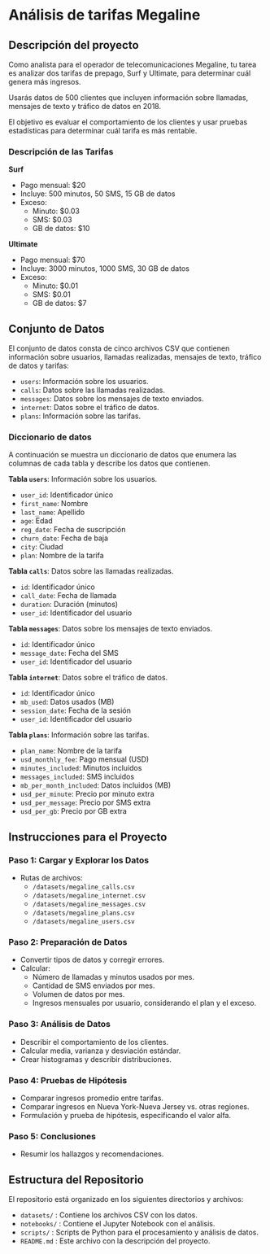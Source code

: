 # Análisis de tarifas Megaline

## Descripción del proyecto 
Como analista para el operador de telecomunicaciones Megaline, tu tarea es analizar dos tarifas de prepago, Surf y Ultimate, para determinar cuál genera más ingresos.

Usarás datos de 500 clientes que incluyen información sobre llamadas, mensajes de texto y tráfico de datos en 2018.

El objetivo es evaluar el comportamiento de los clientes y usar pruebas estadísticas para determinar cuál tarifa es más rentable.

### Descripción de las Tarifas

**Surf**
- Pago mensual: $20
- Incluye: 500 minutos, 50 SMS, 15 GB de datos
- Exceso:
  - Minuto: $0.03
  - SMS: $0.03
  - GB de datos: $10

**Ultimate**
- Pago mensual: $70
- Incluye: 3000 minutos, 1000 SMS, 30 GB de datos
- Exceso:
  - Minuto: $0.01
  - SMS: $0.01
  - GB de datos: $7

## Conjunto de Datos
El conjunto de datos consta de cinco archivos CSV que contienen información sobre usuarios, llamadas realizadas, mensajes de texto, tráfico de datos y tarifas:

- `users`: Información sobre los usuarios.
- `calls`: Datos sobre las llamadas realizadas.
- `messages`: Datos sobre los mensajes de texto enviados.
- `internet`: Datos sobre el tráfico de datos.
- `plans`: Información sobre las tarifas.

### Diccionario de datos
A continuación se muestra un diccionario de datos que enumera las columnas de cada tabla y describe los datos que contienen.

**Tabla `users`**: Información sobre los usuarios.
- `user_id`: Identificador único
- `first_name`: Nombre
- `last_name`: Apellido
- `age`: Edad
- `reg_date`: Fecha de suscripción
- `churn_date`: Fecha de baja
- `city`: Ciudad
- `plan`: Nombre de la tarifa

**Tabla `calls`**: Datos sobre las llamadas realizadas.
- `id`: Identificador único
- `call_date`: Fecha de llamada
- `duration`: Duración (minutos)
- `user_id`: Identificador del usuario

**Tabla `messages`**: Datos sobre los mensajes de texto enviados.
- `id`: Identificador único
- `message_date`: Fecha del SMS
- `user_id`: Identificador del usuario

**Tabla `internet`**: Datos sobre el tráfico de datos.
- `id`: Identificador único
- `mb_used`: Datos usados (MB)
- `session_date`: Fecha de la sesión
- `user_id`: Identificador del usuario

**Tabla `plans`**: Información sobre las tarifas.
- `plan_name`: Nombre de la tarifa
- `usd_monthly_fee`: Pago mensual (USD)
- `minutes_included`: Minutos incluidos
- `messages_included`: SMS incluidos
- `mb_per_month_included`: Datos incluidos (MB)
- `usd_per_minute`: Precio por minuto extra
- `usd_per_message`: Precio por SMS extra
- `usd_per_gb`: Precio por GB extra

## Instrucciones para el Proyecto

### Paso 1: Cargar y Explorar los Datos
- Rutas de archivos:
  - `/datasets/megaline_calls.csv`
  - `/datasets/megaline_internet.csv`
  - `/datasets/megaline_messages.csv`
  - `/datasets/megaline_plans.csv`
  - `/datasets/megaline_users.csv`

### Paso 2: Preparación de Datos
- Convertir tipos de datos y corregir errores.
- Calcular:
  - Número de llamadas y minutos usados por mes.
  - Cantidad de SMS enviados por mes.
  - Volumen de datos por mes.
  - Ingresos mensuales por usuario, considerando el plan y el exceso.

### Paso 3: Análisis de Datos
- Describir el comportamiento de los clientes.
- Calcular media, varianza y desviación estándar.
- Crear histogramas y describir distribuciones.

### Paso 4: Pruebas de Hipótesis
- Comparar ingresos promedio entre tarifas.
- Comparar ingresos en Nueva York-Nueva Jersey vs. otras regiones.
- Formulación y prueba de hipótesis, especificando el valor alfa.

### Paso 5: Conclusiones
- Resumir los hallazgos y recomendaciones.

## Estructura del Repositorio

El repositorio está organizado en los siguientes directorios y archivos:

- `datasets/` : Contiene los archivos CSV con los datos.
- `notebooks/` : Contiene el Jupyter Notebook con el análisis.
- `scripts/` : Scripts de Python para el procesamiento y análisis de datos.
- `README.md` : Este archivo con la descripción del proyecto.
